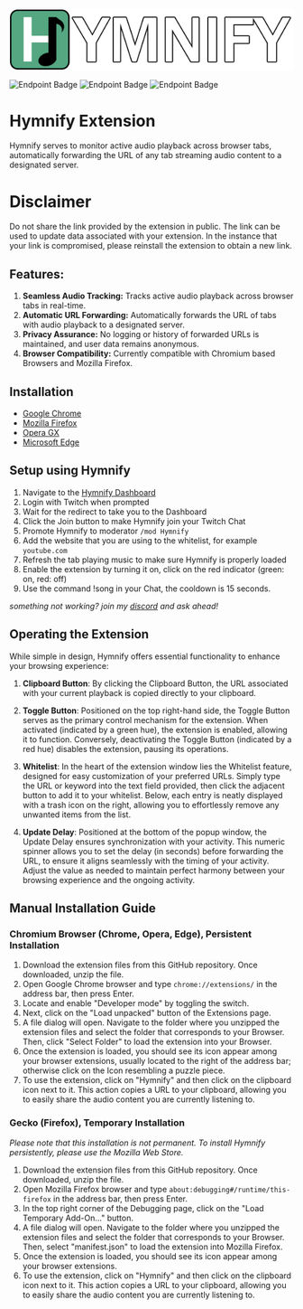 [discord-invite]: https://discord.gg/n5eejXjCQz

[discord-shield]: https://discordapp.com/api/guilds/1130517263280246907/widget.png?style=shield

![Header](https://raw.githubusercontent.com/hawolt/hymnify/main/logo-github.png)

![Endpoint Badge](https://img.shields.io/endpoint?url=https%3A%2F%2Fapi.hymnify.org%2Fuser&labelColor=green) ![Endpoint Badge](https://img.shields.io/endpoint?url=https%3A%2F%2Fapi.hymnify.org%2Fcounter&labelColor=orange) ![Endpoint Badge](https://img.shields.io/endpoint?url=https%3A%2F%2Fapi.hymnify.org%2Fserves&labelColor=yellow)

# **Hymnify Extension**
Hymnify serves to monitor active audio playback across browser tabs, automatically forwarding the URL of any tab streaming audio content to a designated server.

# Disclaimer
Do not share the link provided by the extension in public. The link can be used to update data associated with your extension. In the instance that your link is compromised, please reinstall the extension to obtain a new link.

## Features:
 1. **Seamless Audio Tracking:**
 Tracks active audio playback across browser tabs in real-time.
 2. **Automatic URL Forwarding:**
 Automatically forwards the URL of tabs with audio playback to a designated server.
 3. **Privacy Assurance:** 
 No logging or history of forwarded URLs is maintained, and user data remains anonymous.
 4. **Browser Compatibility:**
 Currently compatible with Chromium based Browsers and Mozilla Firefox.

## Installation

- [Google Chrome](https://chromewebstore.google.com/detail/hymnify/jgalnhgccekkgfglcimenmghbbneelck)
- [Mozilla Firefox](https://addons.mozilla.org/firefox/addon/hymnify)
- [Opera GX](https://chromewebstore.google.com/detail/hymnify/jgalnhgccekkgfglcimenmghbbneelck)
- [Microsoft Edge](https://chromewebstore.google.com/detail/hymnify/jgalnhgccekkgfglcimenmghbbneelck)

## Setup using Hymnify

1. Navigate to the [Hymnify Dashboard](https://hymnify.org/dashboard/)
2. Login with Twitch when prompted
3. Wait for the redirect to take you to the Dashboard
4. Click the Join button to make Hymnify join your Twitch Chat
5. Promote Hymnify to moderator `/mod Hymnify`
6. Add the website that you are using to the whitelist, for example `youtube.com`
7. Refresh the tab playing music to make sure Hymnify is properly loaded
8. Enable the extension by turning it on, click on the red indicator (green: on, red: off)
9. Use the command !song in your Chat, the cooldown is 15 seconds.

*something not working? join my [discord](https://discord.hawolt.com) and ask ahead!*

## Operating the Extension

While simple in design, Hymnify offers essential functionality to enhance your browsing experience:

1.  **Clipboard Button**:
By clicking the Clipboard Button, the URL associated with your current playback is copied directly to your clipboard.
    
2.  **Toggle Button**:
Positioned on the top right-hand side, the Toggle Button serves as the primary control mechanism for the extension. When activated (indicated by a green hue), the extension is enabled, allowing it to function. Conversely, deactivating the Toggle Button (indicated by a red hue) disables the extension, pausing its operations.

3. **Whitelist**:
In the heart of the extension window lies the Whitelist feature, designed for easy customization of your preferred URLs. Simply type the URL or keyword into the text field provided, then click the adjacent button to add it to your whitelist. Below, each entry is neatly displayed with a trash icon on the right, allowing you to effortlessly remove any unwanted items from the list.

4. **Update Delay**:
Positioned at the bottom of the popup window, the Update Delay ensures synchronization with your activity. This numeric spinner allows you to set the delay (in seconds) before forwarding the URL, to ensure it aligns seamlessly with the timing of your activity. Adjust the value as needed to maintain perfect harmony between your browsing experience and the ongoing activity.

## Manual Installation Guide

### Chromium Browser (Chrome, Opera, Edge), Persistent Installation

1. Download the extension files from this GitHub repository. Once downloaded, unzip the file.
2. Open Google Chrome browser and type `chrome://extensions/` in the address bar, then press Enter.
3. Locate and enable "Developer mode" by toggling the switch.
4. Next, click on the "Load unpacked" button of the Extensions page.
5. A file dialog will open. Navigate to the folder where you unzipped the extension files and select the folder that corresponds to your Browser. Then, click "Select Folder" to load the extension into your Browser.
6. Once the extension is loaded, you should see its icon appear among your browser extensions, usually located to the right of the address bar; otherwise click on the Icon resembling a puzzle piece.
7. To use the extension, click on "Hymnify" and then click on the clipboard icon next to it. This action copies a URL to your clipboard, allowing you to easily share the audio content you are currently listening to.

### Gecko (Firefox), Temporary Installation

*Please note that this installation is not permanent. To install Hymnify persistently, please use the Mozilla Web Store.*

1. Download the extension files from this GitHub repository. Once downloaded, unzip the file.
2. Open Mozilla Firefox browser and type `about:debugging#/runtime/this-firefox` in the address bar, then press Enter.
3. In the top right corner of the Debugging page, click on the "Load Temporary Add-On..." button.
5. A file dialog will open. Navigate to the folder where you unzipped the extension files and select the folder that corresponds to your Browser. Then, select "manifest.json" to load the extension into Mozilla Firefox.
6. Once the extension is loaded, you should see its icon appear among your browser extensions.
7. To use the extension, click on "Hymnify" and then click on the clipboard icon next to it. This action copies a URL to your clipboard, allowing you to easily share the audio content you are currently listening to.

